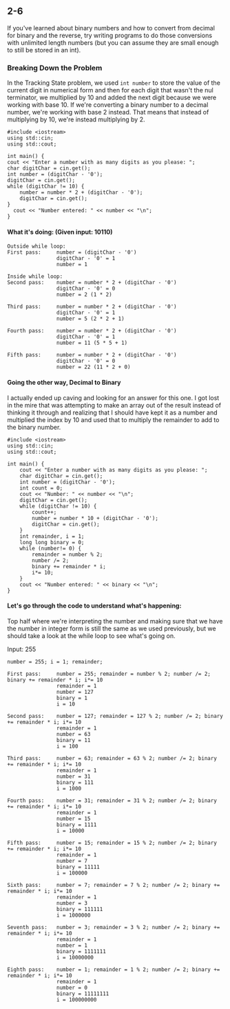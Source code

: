 ## 2-6

If you've learned about binary numbers and how to convert from decimal for binary and the reverse, try writing programs to do those conversions with unlimited length numbers (but you can assume they are small enough to still be stored in an int).

### Breaking Down the Problem

In the Tracking State problem, we used `int number` to store the value of the current digit in numerical form and then for each digit that wasn't the nul terminator, we multiplied by 10 and added the next digit because we were working with base 10. If we're converting a binary number to a decimal number, we're working with base 2 instead. That means that instead of multiplying by 10, we're instead multiplying by 2.

```
#include <iostream>
using std::cin;
using std::cout;

int main() {
cout << "Enter a number with as many digits as you please: ";
char digitChar = cin.get();
int number = (digitChar - '0');
digitChar = cin.get();
while (digitChar != 10) {
    number = number * 2 + (digitChar - '0');
    digitChar = cin.get();
}
  cout << "Number entered: " << number << "\n";
}
```

#### What it's doing: (Given input: 10110)

```
Outside while loop:
First pass:     number = (digitChar - '0')
                digitChar - '0' = 1
                number = 1

Inside while loop:
Second pass:    number = number * 2 + (digitChar - '0')
                digitChar - '0' = 0
                number = 2 (1 * 2)

Third pass:     number = number * 2 + (digitChar - '0')
                digitChar - '0' = 1
                number = 5 (2 * 2 + 1)

Fourth pass:    number = number * 2 + (digitChar - '0')
                digitChar - '0' = 1
                number = 11 (5 * 5 + 1)

Fifth pass:     number = number * 2 + (digitChar - '0')
                digitChar - '0' = 0
                number = 22 (11 * 2 + 0)
```

#### Going the other way, Decimal to Binary

I actually ended up caving and looking for an answer for this one. I got lost in the mire that was attempting to make an array out of the result instead of thinking it through and realizing that I should have kept it as a number and multiplied the index by 10 and used that to multiply the remainder to add to the binary number.

```
#include <iostream>
using std::cin;
using std::cout;

int main() {
    cout << "Enter a number with as many digits as you please: ";
    char digitChar = cin.get();
    int number = (digitChar - '0');
    int count = 0;
    cout << "Number: " << number << "\n";
    digitChar = cin.get();
    while (digitChar != 10) {
        count++;
        number = number * 10 + (digitChar - '0');
        digitChar = cin.get();
    }
    int remainder, i = 1;
    long long binary = 0;
    while (number!= 0) {
        remainder = number % 2;
        number /= 2;
        binary += remainder * i;
        i*= 10;
    }
    cout << "Number entered: " << binary << "\n";
}
```

#### Let's go through the code to understand what's happening:

Top half where we're interpreting the number and making sure that we have the number in integer form is still the same as we used previously, but we should take a look at the while loop to see what's going on.

Input: 255

```
number = 255; i = 1; remainder;

First pass:     number = 255; remainder = number % 2; number /= 2; binary += remainder * i; i*= 10
                remainder = 1
                number = 127
                binary = 1
                i = 10

Second pass:    number = 127; remainder = 127 % 2; number /= 2; binary += remainder * i; i*= 10
                remainder = 1
                number = 63
                binary = 11
                i = 100

Third pass:     number = 63; remainder = 63 % 2; number /= 2; binary += remainder * i; i*= 10
                remainder = 1
                number = 31
                binary = 111
                i = 1000

Fourth pass:    number = 31; remainder = 31 % 2; number /= 2; binary += remainder * i; i*= 10
                remainder = 1
                number = 15
                binary = 1111
                i = 10000

Fifth pass:     number = 15; remainder = 15 % 2; number /= 2; binary += remainder * i; i*= 10
                remainder = 1
                number = 7
                binary = 11111
                i = 100000

Sixth pass:     number = 7; remainder = 7 % 2; number /= 2; binary += remainder * i; i*= 10
                remainder = 1
                number = 3
                binary = 111111
                i = 1000000

Seventh pass:   number = 3; remainder = 3 % 2; number /= 2; binary += remainder * i; i*= 10
                remainder = 1
                number = 1
                binary = 1111111
                i = 10000000

Eighth pass:    number = 1; remainder = 1 % 2; number /= 2; binary += remainder * i; i*= 10
                remainder = 1
                number = 0
                binary = 11111111
                i = 100000000
```
